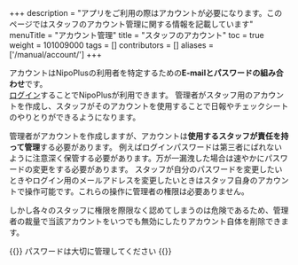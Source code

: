 +++
description = "アプリをご利用の際はアカウントが必要になります。このページではスタッフのアカウント管理に関する情報を記載しています"
menuTitle = "アカウント管理"
title = "スタッフのアカウント"
toc = true
weight = 101009000
tags = []
contributors = []
aliases = ['/manual/account/']
+++

アカウントはNipoPlusの利用者を特定するための**E-mailとパスワードの組み合わせ**です。  
[ログイン](/docs/manual/account/signin/)することでNipoPlusが利用できます。
管理者がスタッフ用のアカウントを作成し、スタッフがそのアカウントを使用することで日報やチェックシートのやりとりができるようになります。  

管理者がアカウントを作成しますが、アカウントは**使用するスタッフが責任を持って管理**する必要があります。
例えばログインパスワードは第三者にばれないように注意深く保管する必要があります。万が一漏洩した場合は速やかにパスワードの変更をする必要があります。
スタッフが自分のパスワードを変更したいときやログイン用のメールアドレスを変更したいときはスタッフ自身のアカウントで操作可能です。これらの操作に管理者の権限は必要ありません。  

しかし各々のスタッフに権限を際限なく認めてしまうのは危険であるため、管理者の裁量で当該アカウントをいつでも無効にしたりアカウント自体を削除できます。

{{<alice pos="right" icon="shield">}}
パスワードは大切に管理してください
{{</alice>}}
